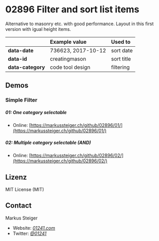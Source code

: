 # 02896 Filter and sort list items

Alternative to masonry etc. with good performance. Layout in this first version with igual height items.

|  | Example value | Used to |
| :-------- | :-------- | :------------------------- |
| **data-date** | 736623, 2017-10-12 | sort date |
| **data-id** | creatingmason | sort title |
| **data-category** | code tool design | filtering |

## Demos

### Simple Filter

##### **01**: One category selectable
* Online: [https://markussteiger.ch/github/02896/01/](https://markussteiger.ch/github/02896/01/)

##### **02**: Multiple category selectable (AND)
* Online: [https://markussteiger.ch/github/02896/02/](https://markussteiger.ch/github/02896/02/)

## Lizenz

MIT License (MIT)

## Contact

Markus Steiger

* Website: [_01241.com_](http://www.01241.com)
* Twitter: [_@01241_](https://twitter.com/01241)
